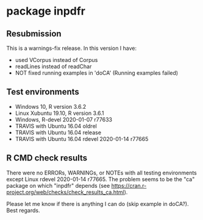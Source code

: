 # package inpdfr

## Resubmission
This is a warnings-fix release. In this version I have:
* used VCorpus instead of Corpus
* readLines instead of readChar
* NOT fixed running examples in 'doCA' (Running examples failed)

## Test environments
* Windows 10, R version 3.6.2
* Linux Xubuntu 19.10, R version 3.6.1
* Windows, R-devel 2020-01-07 r77633
* TRAVIS with Ubuntu 16.04 oldrel
* TRAVIS with Ubuntu 16.04 release
* TRAVIS with Ubuntu 16.04 rdevel 2020-01-14 r77665

## R CMD check results
There were no ERRORs, WARNINGs, or NOTEs with all testing environments except
Linux rdevel 2020-01-14 r77665. The problem seems to be the "ca"
package on which "inpdfr" depends (see https://cran.r-project.org/web/checks/check_results_ca.html).

Please let me know if there is anything I can do (skip example in doCA?).
Best regards.
